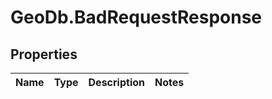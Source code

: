 # GeoDb.BadRequestResponse

## Properties
Name | Type | Description | Notes
------------ | ------------- | ------------- | -------------



